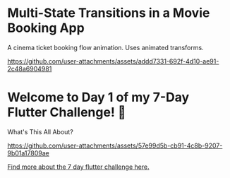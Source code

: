 # Multi-State Transitions in a Movie Booking App
A cinema ticket booking flow animation. Uses animated transforms.


https://github.com/user-attachments/assets/addd7331-692f-4d10-ae91-2c48a6904981

# Welcome to Day 1 of my 7-Day Flutter Challenge! 🚀
What's This All About?


https://github.com/user-attachments/assets/57e99d5b-cb91-4c8b-9207-9b01a17809ae

[Find more about the 7 day flutter challenge here.](https://codinglollypop.medium.com/7-days-of-flutter-fun-a-visual-journey-through-animations-4caeb556403e)
